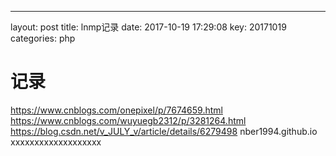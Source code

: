 ---
layout: post
title: lnmp记录
date: 2017-10-19 17:29:08
key: 20171019
categories: php
# 记录
https://www.cnblogs.com/onepixel/p/7674659.html
https://www.cnblogs.com/wuyuegb2312/p/3281264.html
https://blog.csdn.net/v_JULY_v/article/details/6279498
nber1994.github.io
xxxxxxxxxxxxxxxxxxx